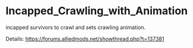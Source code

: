 # Incapped_Crawling_with_Animation
 incapped survivors to crawl and sets crawling animation.

Details: https://forums.alliedmods.net/showthread.php?t=137381
